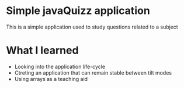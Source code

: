 # Simple javaQuizz application

This is a simple application used to study questions related to a subject

# What I learned

* Looking into the application life-cycle
* Ctreting an application that can remain stable between tilt modes 
* Using arrays as a teaching aid
